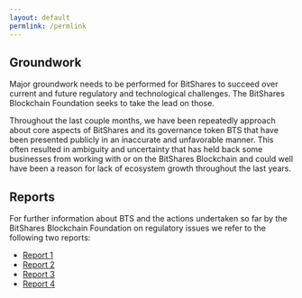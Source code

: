 ```yaml
---
layout: default
permlink: /permlink
---
```


## Groundwork

Major groundwork needs to be performed for BitShares to succeed over
current and future regulatory and technological challenges. The
BitShares Blockchain Foundation seeks to take the lead on those.

Throughout the last couple months, we have been repeatedly approach
about core aspects of BitShares and its governance token BTS that have
been presented publicly in an inaccurate and unfavorable manner. This
often resulted in ambiguity and uncertainty that has held back some
businesses from working with or on the BitShares Blockchain and could
well have been a reason for lack of ecosystem growth throughout the last
years.

## Reports

For further information about BTS and the actions undertaken so far by
the BitShares Blockchain Foundation on regulatory issues we refer to the
following two reports:

* [Report 1](https://steemit.com/bitshares/@bitshares.fdn/report-spokesperson-bitshares-blockchain-foundation-on-bittrex-inc-and-other-regulatory-issues)
* [Report 2](https://steemit.com/bitshares/@bitshares.fdn/second-report-spokesperson-bitshares-blockchain-foundation-on-bittrex-inc-and-other-regulatory-issues)
* [Report 3](https://steemit.com/bitshares/@bitshares.fdn/report-3-spokesperson-on-lykke-listings-workers-and-ongoing-material)
* [Report 4](https://steemit.com/spokesperson/@bitshares.fdn/spokesperson-report-2018-05-bitshares-blockchain-foundation-bbf)
